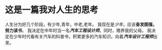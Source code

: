 # 这是一篇我对人生的思考
人生分为好几个阶段，有少年,青年，中老,老年。
我现在是*少年*，应该**奋发图强，努力读书**。
我决定在中年时当一名***汽车工程设计师***。同时，赡养我的父母。
我决定在少年时代看有关汽车的科普书，积累更多的汽车知识。向着***汽车设计工程师***出发。